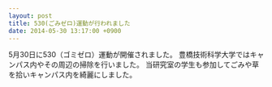```yaml
---
layout: post
title: 530(ごみゼロ)運動が行われました
date: 2014-05-30 13:17:00 +0900
---
```


5月30日に530（ゴミゼロ）運動が開催されました。
豊橋技術科学大学ではキャンパス内やその周辺の掃除を行いました。
当研究室の学生も参加してごみや草を拾いキャンパス内を綺麗にしました。